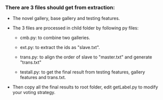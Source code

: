 ### There are 3 files should get from extraction:


- The novel gallery, base gallery and testing features.


- The 3 files are processed in child folder by following py files:

    - cmb.py: to combine two galleries.


    - ext.py: to extract the ids as "slave.txt".


    - trans.py: to align the order of slave to "master.txt" and generate "trans.txt"


    - testall.py: to get the final result from testing features, gallery features and trans.txt.


- Then copy all the final results to root folder, edit getLabel.py to modify your voting strategy.
